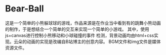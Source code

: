 # Bear-Ball
这是一个简单的小熊躲球球的游戏，作品来源是在作业当中看到有的跳舞小熊动画的制作，于是想结合一个简单的交互来实现一个简单的小游戏。 
其中，使用js+canvas进行控制小熊移动和小球碰撞的事件 检测，背景动画均由html+css实现。云朵的动画的实现是改编自B站博主的创意内容。
BGM文件和img文件是媒体资源文件。
